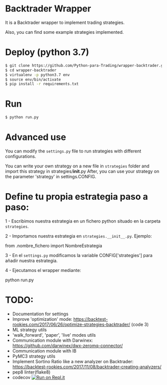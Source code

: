 # Backtrader Wrapper

It is a Backtrader wrapper to implement trading strategies.

Also, you can find some example strategies implemented.

# Deploy (python 3.7)

```sh
$ git clone https://github.com/Python-para-Trading/wrapper-backtrader.git
$ cd wrapper-backtrader
$ virtualenv -p python3.7 env
$ source env/bin/activate
$ pip install -r requirements.txt
```

# Run

```sh
$ python run.py
```

# Advanced use

You can modify the `settings.py` file to run strategies with different
configurations.

You can write your own strategy on a new file in `strategies` folder and import
this strategy in strategies/__init__.py
After, you can use your strategy on the parameter 'strategy' in settings.CONFIG.

# Define tu propia estrategia paso a paso:

1 - Escribimos nuestra estrategia en un fichero python situado en la carpeta `strategies`.

2 - Importamos nuestra estrategia en `strategies.__init__.py`. Ejemplo:

from .nombre_fichero import NombreEstrategia

3 - En el `settings.py` modificamos la variable CONFIG['strategies'] para añadir nuestra estrategia.

4 - Ejecutamos el wrapper mediante:

python run.py


# TODO:

* Documentation for settings
* Improve 'optimization' mode: https://backtest-rookies.com/2017/06/26/optimize-strategies-backtrader/ (code 3)
* ML strategy utils
* 'walk_forward', 'paper', 'live' modes utils
* Communication module with Darwinex: https://github.com/darwinex/dwx-zeromq-connector/
* Communication module with IB
* PyMC3 strategy utils
* Implement Sortino Ratio like a new analyzer on Backtrader: https://backtest-rookies.com/2017/11/08/backtrader-creating-analyzers/
* pep8 linter(flake8)
* codecov
[![Run on Repl.it](https://repl.it/badge/github/Python-para-Trading/wrapper-backtrader)](https://repl.it/github/Python-para-Trading/wrapper-backtrader)